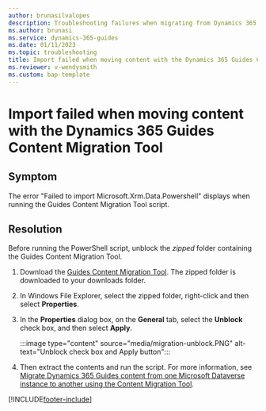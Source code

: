 ```yaml
---
author: brunasilvalopes
description: Troubleshooting failures when migrating from Dynamics 365 Guides using the Content Migration Tool (Preview)
ms.author: brunasi
ms.service: dynamics-365-guides
ms.date: 01/11/2023
ms.topic: troubleshooting
title: Import failed when moving content with the Dynamics 365 Guides Content Migration Tool
ms.reviewer: v-wendysmith
ms.custom: bap-template 
---
```


# Import failed when moving content with the Dynamics 365 Guides Content Migration Tool

## Symptom

The error "Failed to import Microsoft.Xrm.Data.Powershell" displays when running the Guides Content Migration Tool script.

## Resolution

Before running the PowerShell script, unblock the *zipped* folder containing the Guides Content Migration Tool.

1. Download the [Guides Content Migration Tool](https://aka.ms/guidesmigration). The zipped folder is downloaded to your downloads folder.

1. In Windows File Explorer, select the zipped folder, right-click and then select **Properties**.

1. In the **Properties** dialog box, on the **General** tab, select the **Unblock** check box, and then select **Apply**.

   :::image type="content" source="media/migration-unblock.PNG" alt-text="Unblock check box and Apply button":::

1. Then extract the contents and run the script. For more information, see [Migrate Dynamics 365 Guides content from one Microsoft Dataverse instance to another using the Content Migration Tool](migrate.md).


[!INCLUDE[footer-include](../includes/footer-banner.md)]
